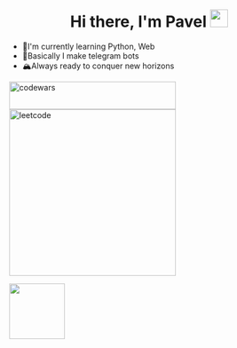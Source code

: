 <div>
  <h1 align="center">Hi there, I'm Pavel
  <img src="https://github.com/blackcater/blackcater/raw/main/images/Hi.gif" height="32"></h1> 
  <ul>
    <li>🌱I'm currently learning Python, Web</li>
    <li>📝Basically I make telegram bots</li>
    <li>🏔️Always ready to conquer new horizons</li>
  </ul>
</div>
<div>
  <a href="https://www.codewars.com/users/NymVetamin"><img src="https://www.codewars.com/users/NymVetamin/badges/large" alt="codewars" width="300" height="50"></a>
</div>
<div>
  <a href="https://leetcode.com/NymVetamin"><img src="https://leetcode-stats-six.vercel.app/api?username=NymVetamin&theme=dark" alt="leetcode" width="300"></a>
</div>
<p></p>
<img src="https://komarev.com/ghpvc/?username=NymVetamin" width="100">
